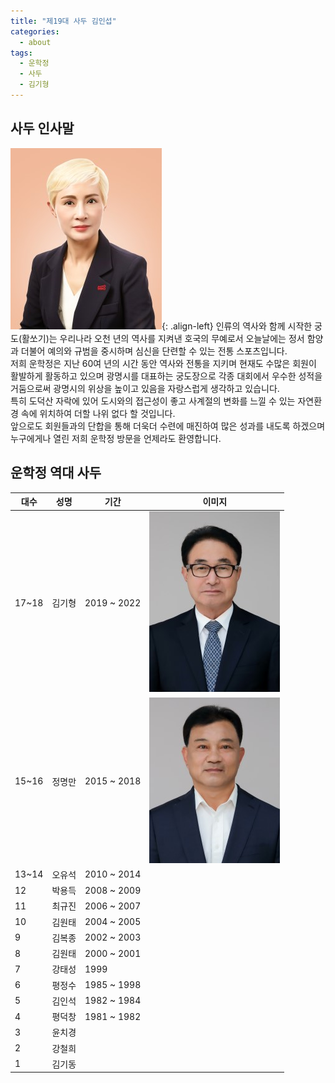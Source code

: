 ```yaml
---
title: "제19대 사두 김인섭"
categories:
  - about
tags:
  - 운학정
  - 사두
  - 김기형
---
```


## 사두 인사말
![운학정 제19대 사두 김인섭](/assets/images/about/sadu19_2023.jpg "운학정 제19대 사두 김인섭"){: .align-left}
인류의 역사와 함께 시작한 궁도(활쏘기)는 우리나라 오천 년의 역사를 지켜낸 호국의 무예로서 오늘날에는 정서 함양과 더불어 예의와 규범을 중시하며 심신을 단련할 수 있는 전통 스포츠입니다.     
저희 운학정은 지난 60여 년의 시간 동안 역사와 전통을 지키며 현재도 수많은 회원이 활발하게 활동하고 있으며 광명시를 대표하는 궁도장으로 각종 대회에서 우수한 성적을 거둠으로써 광명시의 위상을 높이고 있음을 자랑스럽게 생각하고 있습니다.     
특히 도덕산 자락에 있어 도시와의 접근성이 좋고 사계절의 변화를 느낄 수 있는 자연환경 속에 위치하여 더할 나위 없다 할 것입니다.      
앞으로도 회원들과의 단합을 통해 더욱더 수련에 매진하여 많은 성과를 내도록 하겠으며 누구에게나 열린 저희 운학정 방문을 언제라도 환영합니다.     

## 운학정 역대 사두
| 대수  | 성명   | 기간         | 이미지  |
| ----- | ----- | -----        | ----- |
| 17~18 | 김기형 | 2019 ~ 2022 | ![운학정 제17대 사두 김기형](/assets/images/about/sadu17_2019.jpg "운학정 제17대 사두 김기형") |
| 15~16 | 정명만 | 2015 ~ 2018 | ![운학정 제15대 사두 정명만](/assets/images/about/sadu15_2015.jpg "운학정 제15대 사두 정명만") |
| 13~14 | 오유석 | 2010 ~ 2014 |   |
| 12    | 박용득 | 2008 ~ 2009 |   |
| 11    | 최규진 | 2006 ~ 2007 |   |
| 10    | 김원태 | 2004 ~ 2005 |   |
| 9     | 김복종 | 2002 ~ 2003 |   |
| 8     | 김원태 | 2000 ~ 2001 |   |
| 7     | 강태성 | 1999        |   |
| 6     | 평정수 | 1985 ~ 1998 |   |
| 5     | 김인석 | 1982 ~ 1984 |   |
| 4     | 평덕창 | 1981 ~ 1982 |   |
| 3     | 윤치경 |             |   |
| 2     | 강철희 |             |   |
| 1     | 김기동 |             |   |














